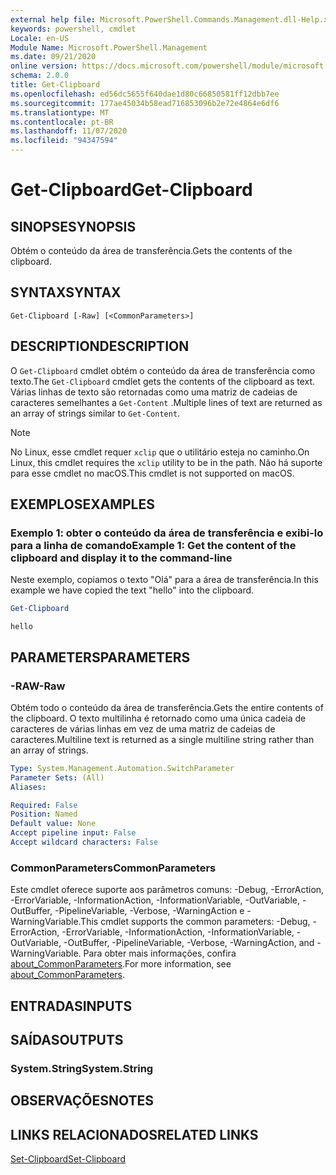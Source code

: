 ```yaml
---
external help file: Microsoft.PowerShell.Commands.Management.dll-Help.xml
keywords: powershell, cmdlet
Locale: en-US
Module Name: Microsoft.PowerShell.Management
ms.date: 09/21/2020
online version: https://docs.microsoft.com/powershell/module/microsoft.powershell.management/get-clipboard?view=powershell-7&WT.mc_id=ps-gethelp
schema: 2.0.0
title: Get-Clipboard
ms.openlocfilehash: ed56dc5655f640dae1d80c66850581ff12dbb7ee
ms.sourcegitcommit: 177ae45034b58ead716853096b2e72e4864e6df6
ms.translationtype: MT
ms.contentlocale: pt-BR
ms.lasthandoff: 11/07/2020
ms.locfileid: "94347594"
---
```

# <span data-ttu-id="a3dd3-103">Get-Clipboard</span><span class="sxs-lookup"><span data-stu-id="a3dd3-103">Get-Clipboard</span></span>

## <span data-ttu-id="a3dd3-104">SINOPSE</span><span class="sxs-lookup"><span data-stu-id="a3dd3-104">SYNOPSIS</span></span>
<span data-ttu-id="a3dd3-105">Obtém o conteúdo da área de transferência.</span><span class="sxs-lookup"><span data-stu-id="a3dd3-105">Gets the contents of the clipboard.</span></span>

## <span data-ttu-id="a3dd3-106">SYNTAX</span><span class="sxs-lookup"><span data-stu-id="a3dd3-106">SYNTAX</span></span>

```
Get-Clipboard [-Raw] [<CommonParameters>]
```

## <span data-ttu-id="a3dd3-107">DESCRIPTION</span><span class="sxs-lookup"><span data-stu-id="a3dd3-107">DESCRIPTION</span></span>

<span data-ttu-id="a3dd3-108">O `Get-Clipboard` cmdlet obtém o conteúdo da área de transferência como texto.</span><span class="sxs-lookup"><span data-stu-id="a3dd3-108">The `Get-Clipboard` cmdlet gets the contents of the clipboard as text.</span></span> <span data-ttu-id="a3dd3-109">Várias linhas de texto são retornadas como uma matriz de cadeias de caracteres semelhantes a `Get-Content` .</span><span class="sxs-lookup"><span data-stu-id="a3dd3-109">Multiple lines of text are returned as an array of strings similar to `Get-Content`.</span></span>

> [!NOTE]
> <span data-ttu-id="a3dd3-110">No Linux, esse cmdlet requer `xclip` que o utilitário esteja no caminho.</span><span class="sxs-lookup"><span data-stu-id="a3dd3-110">On Linux, this cmdlet requires the `xclip` utility to be in the path.</span></span> <span data-ttu-id="a3dd3-111">Não há suporte para esse cmdlet no macOS.</span><span class="sxs-lookup"><span data-stu-id="a3dd3-111">This cmdlet is not supported on macOS.</span></span>

## <span data-ttu-id="a3dd3-112">EXEMPLOS</span><span class="sxs-lookup"><span data-stu-id="a3dd3-112">EXAMPLES</span></span>

### <span data-ttu-id="a3dd3-113">Exemplo 1: obter o conteúdo da área de transferência e exibi-lo para a linha de comando</span><span class="sxs-lookup"><span data-stu-id="a3dd3-113">Example 1: Get the content of the clipboard and display it to the command-line</span></span>

<span data-ttu-id="a3dd3-114">Neste exemplo, copiamos o texto "Olá" para a área de transferência.</span><span class="sxs-lookup"><span data-stu-id="a3dd3-114">In this example we have copied the text "hello" into the clipboard.</span></span>

```powershell
Get-Clipboard
```

```Output
hello
```

## <span data-ttu-id="a3dd3-115">PARAMETERS</span><span class="sxs-lookup"><span data-stu-id="a3dd3-115">PARAMETERS</span></span>

### <span data-ttu-id="a3dd3-116">-RAW</span><span class="sxs-lookup"><span data-stu-id="a3dd3-116">-Raw</span></span>

<span data-ttu-id="a3dd3-117">Obtém todo o conteúdo da área de transferência.</span><span class="sxs-lookup"><span data-stu-id="a3dd3-117">Gets the entire contents of the clipboard.</span></span> <span data-ttu-id="a3dd3-118">O texto multilinha é retornado como uma única cadeia de caracteres de várias linhas em vez de uma matriz de cadeias de caracteres.</span><span class="sxs-lookup"><span data-stu-id="a3dd3-118">Multiline text is returned as a single multiline string rather than an array of strings.</span></span>

```yaml
Type: System.Management.Automation.SwitchParameter
Parameter Sets: (All)
Aliases:

Required: False
Position: Named
Default value: None
Accept pipeline input: False
Accept wildcard characters: False
```

### <span data-ttu-id="a3dd3-119">CommonParameters</span><span class="sxs-lookup"><span data-stu-id="a3dd3-119">CommonParameters</span></span>

<span data-ttu-id="a3dd3-120">Este cmdlet oferece suporte aos parâmetros comuns: -Debug, -ErrorAction, -ErrorVariable, -InformationAction, -InformationVariable, -OutVariable, -OutBuffer, -PipelineVariable, -Verbose, -WarningAction e -WarningVariable.</span><span class="sxs-lookup"><span data-stu-id="a3dd3-120">This cmdlet supports the common parameters: -Debug, -ErrorAction, -ErrorVariable, -InformationAction, -InformationVariable, -OutVariable, -OutBuffer, -PipelineVariable, -Verbose, -WarningAction, and -WarningVariable.</span></span> <span data-ttu-id="a3dd3-121">Para obter mais informações, confira [about_CommonParameters](https://go.microsoft.com/fwlink/?LinkID=113216).</span><span class="sxs-lookup"><span data-stu-id="a3dd3-121">For more information, see [about_CommonParameters](https://go.microsoft.com/fwlink/?LinkID=113216).</span></span>

## <span data-ttu-id="a3dd3-122">ENTRADAS</span><span class="sxs-lookup"><span data-stu-id="a3dd3-122">INPUTS</span></span>

## <span data-ttu-id="a3dd3-123">SAÍDAS</span><span class="sxs-lookup"><span data-stu-id="a3dd3-123">OUTPUTS</span></span>

### <span data-ttu-id="a3dd3-124">System.String</span><span class="sxs-lookup"><span data-stu-id="a3dd3-124">System.String</span></span>

## <span data-ttu-id="a3dd3-125">OBSERVAÇÕES</span><span class="sxs-lookup"><span data-stu-id="a3dd3-125">NOTES</span></span>

## <span data-ttu-id="a3dd3-126">LINKS RELACIONADOS</span><span class="sxs-lookup"><span data-stu-id="a3dd3-126">RELATED LINKS</span></span>

[<span data-ttu-id="a3dd3-127">Set-Clipboard</span><span class="sxs-lookup"><span data-stu-id="a3dd3-127">Set-Clipboard</span></span>](Set-Clipboard.md)
